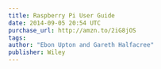 ```yaml
---
title: Raspberry Pi User Guide
date: 2014-09-05 20:54 UTC
purchase_url: http://amzn.to/2iG8jOS
tags:
author: "Ebon Upton and Gareth Halfacree"
publisher: Wiley
---
```


